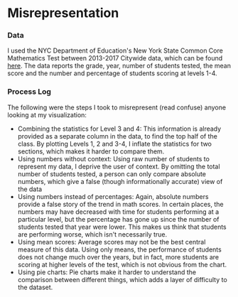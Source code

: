 # Misrepresentation

### Data

I used the NYC Department of Education's New York State Common Core Mathematics Test between 2013-2017 Citywide data, which can be found [here](http://schools.nyc.gov/Accountability/data/TestResults/ELAandMathTestResults). The data reports the grade, year, number of students tested, the mean score and the number and percentage of students scoring at levels 1-4.

### Process Log

The following were the steps I took to misrepresent (read confuse) anyone looking at my visualization:
- Combining the statistics for Level 3 and 4: This information is already provided as a separate column in the data, to find the top half of the class. By plotting Levels 1, 2 and 3-4, I inflate the statistics for two sections, which makes it harder to compare them.
- Using numbers without context: Using raw number of students to represent my data, I deprive the user of context. By omitting the total number of students tested, a person can only compare absolute numbers, which give a false (though informationally accurate) view of the data
- Using numbers instead of percentages: Again, absolute numbers provide a false story of the trend in math scores. In certain places, the numbers may have decreased with time for students performing at a particular level, but the percentage has gone up since the number of students tested that year were lower. This makes us think that students are performing worse, which isn't necessarily true.
- Using mean scores: Average scores may not be the best central measure of this data. Using only means, the performance of students does not change much over the years, but in fact, more students are scoring at higher levels of the test, which is not obvious from the chart.
- Using pie charts: Pie charts make it harder to understand the comparison between different things, which adds a layer of difficulty to the dataset.
